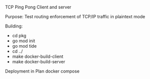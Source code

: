 TCP Ping Pong Client and server

Purpose: Test routing enforcement of TCP/IP traffic in plaintext mode

Building:
* cd pkg
* go mod init
* go mod tide
* cd ../
* make docker-build-client
* make docker-build-server


Deployment in Plan docker compose


